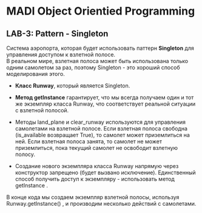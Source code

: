 # MADI Object Orientied Programming

## LAB-3: Pattern - Singleton

Система аэропорта, которая будет использовать паттерн <b>Singleton</b> для управления доступом к взлетной полосе. 
<br>В реальном мире, взлетная полоса может быть использована только одним самолетом за раз, поэтому Singleton - это хороший способ моделирования этого.

* <b>Класс Runway</b>, который является Singleton.
* <b>Метод getInstance</b> гарантирует, что мы всегда получаем один и тот же экземпляр класса Runway, что соответствует реальной ситуации с взлетной полосой.

* Методы land_plane и clear_runway используются для управления самолетами на взлетной полосе. Если взлетная полоса свободна (is_available возвращает True), то самолет может приземлиться на ней. Если взлетная полоса занята, то самолет не может приземлиться, пока текущий самолет не освободит взлетную полосу.

* Создание нового экземпляра класса 
Runway
 напрямую через конструктор запрещено (будет вызвано исключение). Единственный способ получить доступ к экземпляру - использовать метод 
getInstance
.

В конце кода мы создаем экземпляр взлетной полосы, используя 
Runway.getInstance()
, и производим несколько действий с самолетами.
